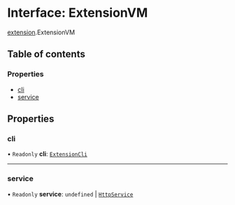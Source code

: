 # Interface: ExtensionVM

[extension](../modules/extension.md).ExtensionVM

## Table of contents

### Properties

- [cli](extension.ExtensionVM.md#cli)
- [service](extension.ExtensionVM.md#service)

## Properties

### cli

• `Readonly` **cli**: [`ExtensionCli`](extension.ExtensionCli.md)

___

### service

• `Readonly` **service**: `undefined` \| [`HttpService`](http_service.HttpService.md)
